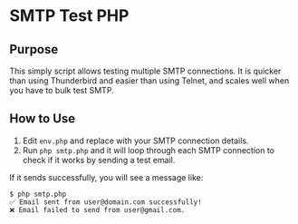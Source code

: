 # SMTP Test PHP

## Purpose

This simply script allows testing multiple SMTP connections. It is quicker than using Thunderbird and easier than using Telnet, and scales well when you have to bulk test SMTP.

## How to Use

1. Edit `env.php` and replace with your SMTP connection details.
2. Run `php smtp.php` and it will loop through each SMTP connection to check if it works by sending a test email.

If it sends successfully, you will see a message like:

```
$ php smtp.php
✅ Email sent from user@domain.com successfully!
❌ Email failed to send from user@gmail.com.
```
